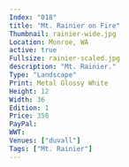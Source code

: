 ```yaml
---
Index: "018"
title: "Mt. Rainier on Fire"
Thumbnail: rainier-wide.jpg
Location: Monroe, WA
active: true
Fullsize: rainier-scaled.jpg
description: "Mt. Rainier." 
Type: "Landscape"
Print: Metal Glossy White
Height: 12
Width: 36
Edition: 1
Price: 350
PayPal: 
WWT: 
Venues: ["duvall"]
Tags: ["Mt. Rainier"]
---
```

